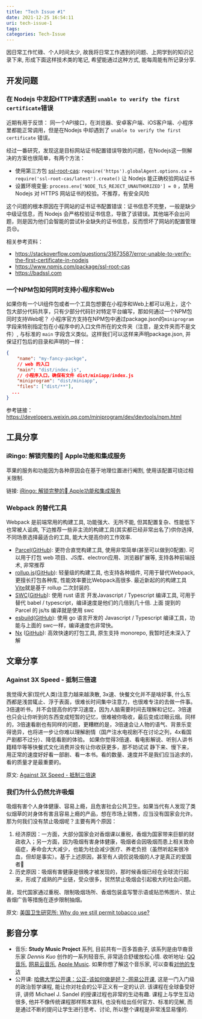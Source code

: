```yaml
---
title: "Tech Issue #1"
date: 2021-12-25 16:54:11
uri: tech-issue-1
tags:
categories: Tech-Issue
---
```


因日常工作忙碌、个人时间太少, 故我将日常工作遇到的问题、上网学到的知识记录下来, 形成下面这样技术类的笔记, 希望能通过这种方式, 能每周能有所记录分享.

## 开发问题
### 在 Nodejs 中发起HTTP请求遇到 `unable to verify the first certificate`错误
近期有用于反馈： 同一个API接口，在浏览器、安卓客户端、iOS客户端、小程序里都能正常调用，但是在Nodejs 中却遇到了  `unable to verify the first certificate` 错误。

经过一番研究，发现这是目标网站证书配置错误导致的问题，在Nodejs这一侧解决的方案也很简单，有两个方法：
* 使用第三方包 [ssl-root-cas](https://www.npmjs.com/package/ssl-root-cas): `require('https').globalAgent.options.ca = require('ssl-root-cas/latest').create()`  让 Nodejs 能正确校验网站证书
* 设置环境变量: `process.env['NODE_TLS_REJECT_UNAUTHORIZED'] = 0` ，禁用 Nodejs 对 HTTPS 网站证书的校验。不推荐，有安全风险

这个问题的根本原因在于网站的证书证书配置错误：证书信息不完整，一般是缺少中级证信息，而 Nodejs 会严格校验证书信息，导致了该错误。其他端不会出问题，则是因为他们会智能的尝试补全缺失的证书信息，反而惯坏了网站的配置管理员😒。

相关参考资料：
* https://stackoverflow.com/questions/31673587/error-unable-to-verify-the-first-certificate-in-nodejs
* https://www.npmjs.com/package/ssl-root-cas
* https://badssl.com 


### 一个NPM包如何同时支持小程序和Web
如果你有一个UI组件包或者一个工具包想要在小程序和Web上都可以用上，这个包大部分代码共享，只有少部分代码针对特定平台编写，那如何通过一个NPM包同时支持Web呢？
小程序官方支持在NPM包中通过package.json的`miniprogram`字段来特别指定包在小程序中的入口文件所在的文件夹（注意，是文件夹而不是文件）,  与标准的 `main` 字段含义类似。这样我们可以这样来声明package.json, 并保证打包后的目录和声明的一样：
```json
{
	"name": "my-fancy-packge",
	// web 的入口
	"main": "dist/index.js",
	// 小程序入口，确保有文件 dist/miniapp/index.js
	"miniprogram": "dist/miniapp",
	"files": ["dist/**"],
  ...
}

```

参考链接： https://developers.weixin.qq.com/miniprogram/dev/devtools/npm.html
## 工具分享
### iRingo: 解锁完整的 Apple功能和集成服务
苹果的服务和功能因为各种原因会在基于地理位置进行阉割, 使用该配置可绕过相关限制.

链接: [iRingo: 解锁完整的 Apple功能和集成服务](https://github.com/VirgilClyne/iRingo)

### Webpack 的替代工具
Webpack 是前端常用的构建工具, 功能强大、无所不能, 但其配置复杂、性能低下也常被人诟病, 下边推荐一些非主流的构建工具(其实都已经非常出名了)供你选择,  不同场景选择最适合的工具, 能大大提高你的工作效率.
* [Parcel](https://parceljs.org/)([GitHub](https://github.com/parcel-bundler/parcel)):  更符合直觉构建工具, 使用非常简单(甚至可以做到0配置).  可以用于打包 web 项目、JS库、electron应用、浏览器扩展等, 支持各种前端技术, 非常推荐
* [rollup.js](https://rollupjs.org/guide/zh/)([GitHub](https://github.com/rollup/rollup)): 轻量级的构建工具, 也支持各种插件, 可用于替代Webpack, 更擅长打包各种库, 性能效率要比Webpack高很多. 最近新起的的构建工具[Vite](https://vitejs.dev/)就是基于 rollup 二次封装的.
* [SWC](https://swc.rs/)([GitHub](https://github.com/swc-project/swc)): 使用 rust 语言 开发Javascript / Typescript 编译工具, 可用于替代 babel / typescript，编译速度是他们的几倍到几十倍. 上面 提到的 Parcel 的 js/ts 编译就是使用 swc
* [esbuild](https://esbuild.github.io/)([GitHub](https://github.com/evanw/esbuild)): 使用 go 语言开发的 Javascript / Typescript 编译工具，功能与上面的 swc一样，编译速度也非常快。
* [Nx](https://nx.dev/) ([GitHub](https://github.com/nrwl/nx)):  高效快速的打包工具, 原生支持 monorepo, 我暂时还未深入了解

## 文章分享
### Against 3X Speed - 抵制三倍速
我觉得大家(现代人类)注意力越来越涣散, 3x速、快餐文化并不是啥好事,  什么东西都是浅尝辄止、浮于表面，很难长时间集中注意力，也很难专注的去做一件事。
3倍速听书，并不会提高你的学习速度，因为人脑需要时间去理解和记忆，3倍速也只会让你听到的东西变成短暂的记忆，很难被你吸收，最后变成过眼云烟。同样的，3倍速看剧也有同样的问题，更糟糕的是，3倍速会让人物的语气、背景乐变得诡异，也将进一步让你难以理解剧情（国产注水电视剧不在讨论之列，4x看国产剧都不过分）、降低看剧的体验。
如果你觉得3倍速、看电影解说、听别人讲书籍精华等等快餐式文化消费并没有让你收获更多，那不妨试试 静下来、慢下来，用正常的速度好好看一部剧、看一本书。看的数量、速度并不是我们应当追求的，看的质量才是最重要的。

原文:  [Against 3X Speed - 抵制三倍速](https://perell.com/essay/against-3x-speed/)

### 我们为什么仍然允许吸烟
吸烟有害个人身体健康、容易上瘾，且危害社会公共卫生。如果当代有人发现了类似烟草的对身体有害且容易上瘾的产品，想在市场上销售，应当没有国家会允许。那为何我们没有禁止吸烟呢？主要有两个原因：
1. 经济原因：一方面，大部分国家会对香烟课以重税，香烟为国家带来巨额的财政收入；另一方面，因为吸烟有害身体健康，吸烟者会因吸烟而患上相关致命癌症，寿命会大大减少，也能为社会减少医疗、养老负担（虽然听起来很冷血，但却是事实）。基于上述原因，甚至有人调侃说吸烟的人才是真正的爱国者🤪
2. 历史原因：吸烟有害健康是很晚才被发现的，那时候香烟已经在全球流行起来，形成了成熟的产业链，受众很多，贸然禁止吸烟会引起极大的社会问题。

故，现代国家通过重税、限制吸烟场所、香烟包装盒写警示语或贴恐怖图片、禁止香烟广告等措施在逐步限制抽烟。

原文: [美国卫生研究所: Why do we still permit tobacco use?](https://www.ncbi.nlm.nih.gov/pmc/articles/PMC4631133/)

## 影音分享
* 音乐: **Study Music Project** 系列, 目前共有一百多首曲子, 该系列是由华裔音乐家 *Dennis Kuo* 创作的一系列轻音乐, 非常适合舒缓放松心情. 收听地址: [QQ音乐](https://i.y.qq.com/n2/m/share/details/taoge.html?hosteuin=owEsNK4l7Kni&id=8054496786&appversion=110005&ADTAG=wxfshare&appshare=iphone_wx), [网易云音乐](https://y.music.163.com/m/playlist?app_version=8.6.45&id=5011309788&userid=1809975&creatorId=382957814 ), [Apple Music](https://music.apple.com/us/album/study-music-project-6-memory-palace/1378626219).  如果你想了解这个音乐家, 可以查看[对他的专访](https://zhuanlan.zhihu.com/p/52486242)
* 公开课: [哈佛大学公开课：公正-该如何做是好？-网易公开课](https://open.163.com/newview/movie/courseintro?newurl=M6GOB7TT6),  这是一门入门级的政治哲学课程, 能让你对社会的公平正义有一定的认识. 该课程在全球备受好评, 讲师 Michael J. Sandel 的授课过程也非常的生动有趣. 课程上与学生互动很多, 他并不像传统课程那样照本宣科, 也没有给出任何官方、标准的见解, 而是通过不断的提问让学生进行思考、讨论, 所以整个课程是非常浅显易懂的.

